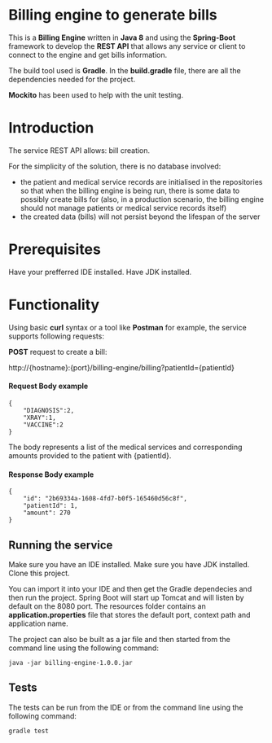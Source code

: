 # Billing engine to generate bills #

This is a **Billing Engine** written in **Java 8** and using the **Spring-Boot** framework to develop the **REST API** that allows any service or client to connect to the engine and get bills information.

The build tool used is **Gradle**. In the **build.gradle** file, there are all the dependencies needed for the project.

**Mockito** has been used to help with the unit testing.

# Introduction #

The service REST API allows: bill creation.

For the simplicity of the solution, there is no database involved:
- the patient and medical service records are initialised in the repositories so that when the billing engine is being run, there is some data to possibly create bills for (also, in a production scenario, the billing engine should not manage patients or medical service records itself)
- the created data (bills) will not persist beyond the lifespan of the server

# Prerequisites #

Have your prefferred IDE installed.
Have JDK installed.

# Functionality #

Using basic **curl** syntax or a tool like **Postman** for example, the service supports following requests:

**POST** request to create a bill:

http://{hostname}:{port}/billing-engine/billing?patientId={patientId}

#### Request Body example
	{
		"DIAGNOSIS":2,
		"XRAY":1,
		"VACCINE":2
	}

The body represents a list of the medical services and corresponding amounts provided to the patient with {patientId}.

#### Response Body example
	{
		"id": "2b69334a-1608-4fd7-b0f5-165460d56c8f",
		"patientId": 1,
		"amount": 270
	}



## Running the service

Make sure you have an IDE installed.
Make sure you have JDK installed.
Clone this project.

You can import it into your IDE and then get the Gradle dependecies and then run the project. Spring Boot will start up Tomcat and will listen by default on the 8080 port. The resources folder contains an **application.properties** file that stores the default port, context path and application name.

The project can also be built as a jar file and then started from the command line using the following command:

	java -jar billing-engine-1.0.0.jar


## Tests

The tests can be run from the IDE or from the command line using the following command:

	gradle test
